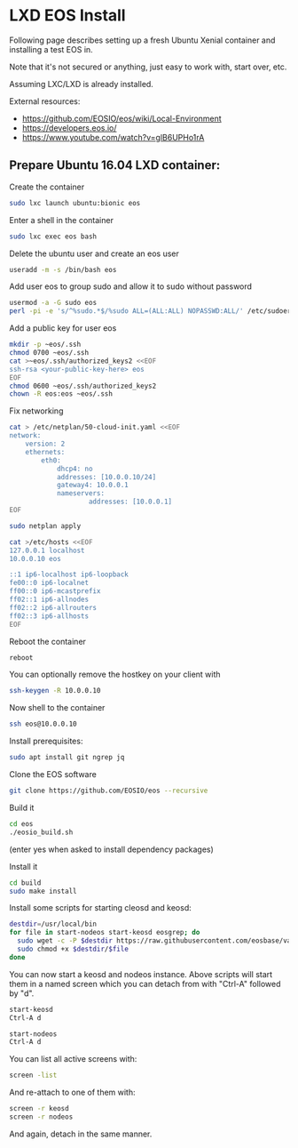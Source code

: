 # LXD EOS Install

Following page describes setting up a fresh Ubuntu Xenial container and installing a test EOS in.

Note that it's not secured or anything, just easy to work with, start over, etc.

Assuming LXC/LXD is already installed.

External resources:
* https://github.com/EOSIO/eos/wiki/Local-Environment
* https://developers.eos.io/
* https://www.youtube.com/watch?v=glB6UPHo1rA

## Prepare Ubuntu 16.04 LXD container:

Create the container
```sh
sudo lxc launch ubuntu:bionic eos
```

Enter a shell in the container
```sh
sudo lxc exec eos bash
```

Delete the ubuntu user and create an eos user
```sh
useradd -m -s /bin/bash eos
```

Add user eos to group sudo and allow it to sudo without password
```sh
usermod -a -G sudo eos
perl -pi -e 's/^%sudo.*$/%sudo ALL=(ALL:ALL) NOPASSWD:ALL/' /etc/sudoers
```

Add a public key for user eos
```sh
mkdir -p ~eos/.ssh
chmod 0700 ~eos/.ssh
cat >~eos/.ssh/authorized_keys2 <<EOF
ssh-rsa <your-public-key-here> eos
EOF
chmod 0600 ~eos/.ssh/authorized_keys2
chown -R eos:eos ~eos/.ssh
```

Fix networking
```sh
cat > /etc/netplan/50-cloud-init.yaml <<EOF
network:
    version: 2
    ethernets:
        eth0:
            dhcp4: no
            addresses: [10.0.0.10/24]
            gateway4: 10.0.0.1
            nameservers:
                    addresses: [10.0.0.1]
EOF

sudo netplan apply

cat >/etc/hosts <<EOF
127.0.0.1 localhost
10.0.0.10 eos

::1 ip6-localhost ip6-loopback
fe00::0 ip6-localnet
ff00::0 ip6-mcastprefix
ff02::1 ip6-allnodes
ff02::2 ip6-allrouters
ff02::3 ip6-allhosts
EOF
```

Reboot the container
```sh
reboot
```

You can optionally remove the hostkey on your client with
```sh
ssh-keygen -R 10.0.0.10
```

Now shell to the container
```sh
ssh eos@10.0.0.10
```

Install prerequisites:
```sh
sudo apt install git ngrep jq
```

Clone the EOS software
```sh
git clone https://github.com/EOSIO/eos --recursive
```

Build it
```sh
cd eos
./eosio_build.sh
```
(enter yes when asked to install dependency packages)

Install it
```sh
cd build
sudo make install
```

Install some scripts for starting cleosd and keosd:
```sh
destdir=/usr/local/bin
for file in start-nodeos start-keosd eosgrep; do
  sudo wget -c -P $destdir https://raw.githubusercontent.com/eosbase/various/master/$file
  sudo chmod +x $destdir/$file
done
```

You can now start a keosd and nodeos instance. Above scripts will start them in a named screen which you can detach from with "Ctrl-A" followed by "d".
```sh
start-keosd
Ctrl-A d

start-nodeos
Ctrl-A d
```

You can list all active screens with:
```sh
screen -list
```

And re-attach to one of them with:
```sh
screen -r keosd
screen -r nodeos
```

And again, detach in the same manner.


